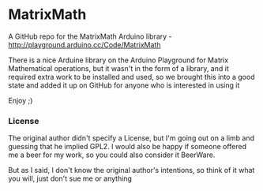 # MatrixMath
A GitHub repo for the MatrixMath Arduino library - http://playground.arduino.cc/Code/MatrixMath

There is a nice Arduine library on the Arduino Playground for Matrix Mathematical operations, but it wasn't in the form of a library, and it required extra work to be installed and used, so we brought this into a good state and added it up on GitHub for anyone who is interested in using it

Enjoy ;)


### License

The original author didn't specify a License, but I'm going out on a limb and guessing that he implied GPL2. I would also be happy if someone offered me a beer for my work, so you could also consider it BeerWare.

But as I said, I don't know the original author's intentions, so think of it what you will, just don't sue me or anything

